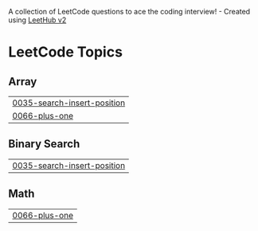 A collection of LeetCode questions to ace the coding interview! - Created using [LeetHub v2](https://github.com/arunbhardwaj/LeetHub-2.0)
<!---LeetCode Topics Start-->
# LeetCode Topics
## Array
|  |
| ------- |
| [0035-search-insert-position](https://github.com/hieuhv95/leetcode/tree/master/0035-search-insert-position) |
| [0066-plus-one](https://github.com/hieuhv95/leetcode/tree/master/0066-plus-one) |
## Binary Search
|  |
| ------- |
| [0035-search-insert-position](https://github.com/hieuhv95/leetcode/tree/master/0035-search-insert-position) |
## Math
|  |
| ------- |
| [0066-plus-one](https://github.com/hieuhv95/leetcode/tree/master/0066-plus-one) |
<!---LeetCode Topics End-->